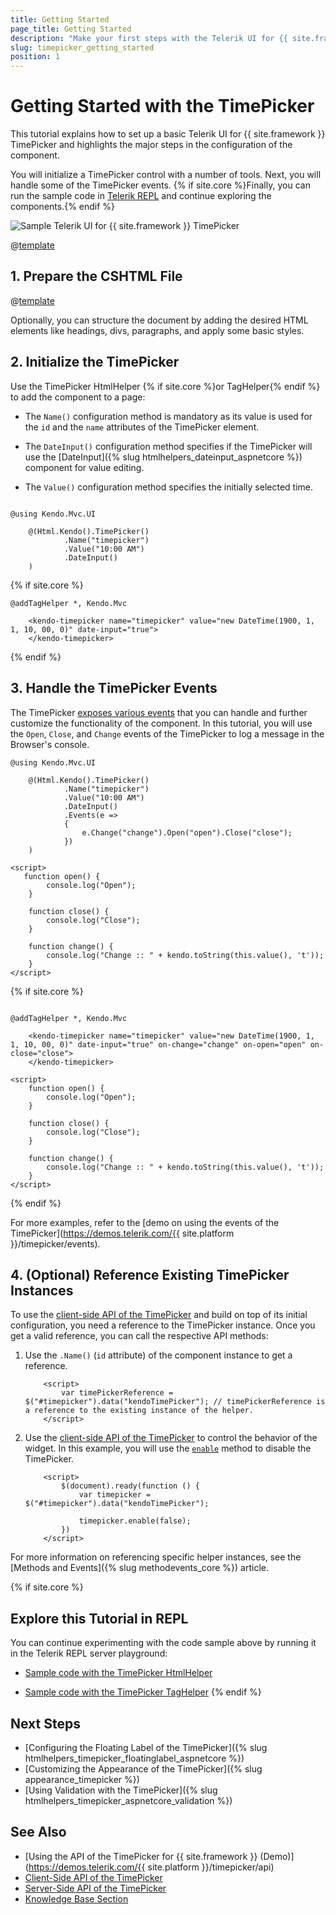 ```yaml
---
title: Getting Started
page_title: Getting Started
description: "Make your first steps with the Telerik UI for {{ site.framework }} TimePicker component by following a complete step-by-step tutorial."
slug: timepicker_getting_started
position: 1
---
```


# Getting Started with the TimePicker

This tutorial explains how to set up a basic Telerik UI for {{ site.framework }} TimePicker and highlights the major steps in the configuration of the component.

You will initialize a TimePicker control with a number of tools. Next, you will handle some of the TimePicker events. {% if site.core %}Finally, you can run the sample code in [Telerik REPL](https://netcorerepl.telerik.com/) and continue exploring the components.{% endif %}

 ![Sample Telerik UI for {{ site.framework }} TimePicker](./images/timepicker-getting-started.png)

@[template](/_contentTemplates/core/getting-started-prerequisites.md#repl-component-gs-prerequisites)

## 1. Prepare the CSHTML File

@[template](/_contentTemplates/core/getting-started-directives.md#gs-adding-directives)

Optionally, you can structure the document by adding the desired HTML elements like headings, divs, paragraphs, and apply some basic styles.

## 2. Initialize the TimePicker

Use the TimePicker HtmlHelper {% if site.core %}or TagHelper{% endif %} to add the component to a page:

* The `Name()` configuration method is mandatory as its value is used for the `id` and the `name` attributes of the TimePicker element.

* The `DateInput()` configuration method specifies if the TimePicker will use the [DateInput]({% slug htmlhelpers_dateinput_aspnetcore %}) component for value editing.

* The `Value()` configuration method specifies the initially selected time.

```HtmlHelper

@using Kendo.Mvc.UI

    @(Html.Kendo().TimePicker()
            .Name("timepicker")
            .Value("10:00 AM")
            .DateInput()
    )
```

{% if site.core %}
```TagHelper
@addTagHelper *, Kendo.Mvc

    <kendo-timepicker name="timepicker" value="new DateTime(1900, 1, 1, 10, 00, 0)" date-input="true">
    </kendo-timepicker>

```
{% endif %}

## 3. Handle the TimePicker Events

The TimePicker [exposes various events](/api/kendo.mvc.ui.fluent/timepickereventbuilder) that you can handle and further customize the functionality of the component. In this tutorial, you will use the `Open`, `Close`, and `Change` events of the TimePicker to log a message in the Browser's console.

```HtmlHelper
@using Kendo.Mvc.UI

    @(Html.Kendo().TimePicker()
            .Name("timepicker")
            .Value("10:00 AM")
            .DateInput()
            .Events(e =>
            {
                e.Change("change").Open("open").Close("close");
            })
    )

<script>
   function open() {
        console.log("Open");
    }

    function close() {
        console.log("Close");
    }

    function change() {
        console.log("Change :: " + kendo.toString(this.value(), 't'));
    }
</script>
```
{% if site.core %}
```TagHelper

@addTagHelper *, Kendo.Mvc

    <kendo-timepicker name="timepicker" value="new DateTime(1900, 1, 1, 10, 00, 0)" date-input="true" on-change="change" on-open="open" on-close="close">
    </kendo-timepicker>

<script>
    function open() {
        console.log("Open");
    }

    function close() {
        console.log("Close");
    }

    function change() {
        console.log("Change :: " + kendo.toString(this.value(), 't'));
    }
</script>
```
{% endif %}

For more examples, refer to the [demo on using the events of the TimePicker](https://demos.telerik.com/{{ site.platform }}/timepicker/events).

## 4. (Optional) Reference Existing TimePicker Instances

To use the [client-side API of the TimePicker](https://docs.telerik.com/kendo-ui/api/javascript/ui/timepicker) and build on top of its initial configuration, you need a reference to the TimePicker instance. Once you get a valid reference, you can call the respective API methods:

1. Use the `.Name()` (`id` attribute) of the component instance to get a reference.

    ```JS script
        <script>
            var timePickerReference = $("#timepicker").data("kendoTimePicker"); // timePickerReference is a reference to the existing instance of the helper.
        </script>
    ```

1. Use the [client-side API of the TimePicker](https://docs.telerik.com/kendo-ui/api/javascript/ui/timepicker) to control the behavior of the widget. In this example, you will use the [`enable`](https://docs.telerik.com/kendo-ui/api/javascript/ui/timepicker/methods/enable) method to disable the TimePicker.

    ```JS script
        <script>
            $(document).ready(function () {
                var timepicker = $("#timepicker").data("kendoTimePicker");

                timepicker.enable(false);
            })
        </script>
    ```

For more information on referencing specific helper instances, see the [Methods and Events]({% slug methodevents_core %}) article.

{% if site.core %}

## Explore this Tutorial in REPL

You can continue experimenting with the code sample above by running it in the Telerik REPL server playground:

* [Sample code with the TimePicker HtmlHelper](https://netcorerepl.telerik.com/QxOzlvvH41DZ6oLL00)

* [Sample code with the TimePicker TagHelper](https://netcorerepl.telerik.com/mHOzlbFR41l9KNn444)
{% endif %}

## Next Steps

* [Configuring the Floating Label of the TimePicker]({% slug htmlhelpers_timepicker_floatinglabel_aspnetcore %})
* [Customizing the Appearance of the TimePicker]({% slug appearance_timepicker %})
* [Using Validation with the TimePicker]({% slug htmlhelpers_timepicker_aspnetcore_validation %})

## See Also

* [Using the API of the TimePicker for {{ site.framework }} (Demo)](https://demos.telerik.com/{{ site.platform }}/timepicker/api)
* [Client-Side API of the TimePicker](https://docs.telerik.com/kendo-ui/api/javascript/ui/timepicker)
* [Server-Side API of the TimePicker](/api/timepicker)
* [Knowledge Base Section](/knowledge-base)
